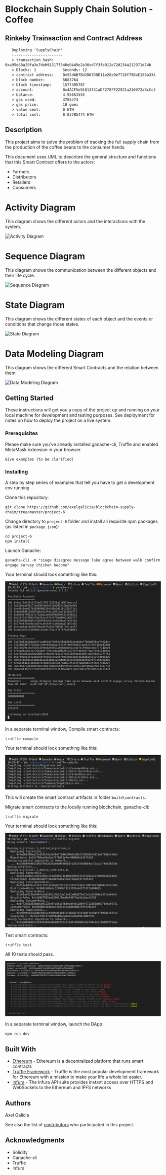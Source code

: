 # Blockchain Supply Chain Solution - Coffee

## Rinkeby Trainsaction and Contract Address

```
   Deploying 'SupplyChain'
   -----------------------
   > transaction hash:    0xa95e68a29fa3e7deb91317f346e0449e2a36cd7f3fe912e72d234a212971d74b
   > Blocks: 1            Seconds: 12
   > contract address:    0x95dABfBd2D67D8E11e28e9e7728f75BaE159a334
   > block number:        5683764
   > block timestamp:     1577395787
   > account:             0x4ACF5e91813f31aDF278FF22921a210972aBcCc3
   > balance:             4.95651555
   > gas used:            3785474
   > gas price:           10 gwei
   > value sent:          0 ETH
   > total cost:          0.03785474 ETH

```

## Description

This project aims to solve the problem of tracking the full supply chain from the production of the coffee beans to the consumer hands.

This document uses UML to describre the general structure and functions that this Smart Contract offers to the actors:

- Farmers
- Distributors
- Retailers
- Consumers

# Activity Diagram

This diagram shows the different actors and the interactions with the system.

![Activity Diagram](https://github.com/axelgalicia/blockchain-supply-chain/blob/master/project-6/images/activity_diagram_final.png)


# Sequence Diagram

This diagram shows the communication between the different objects and their life cycle.

![Sequence Diagram](https://github.com/axelgalicia/blockchain-supply-chain/blob/master/project-6/images/sequence_diagram3.png)

# State Diagram

This diagram shows the different states of each object and the events or conditions that change those states.

![State Diagram](https://github.com/axelgalicia/blockchain-supply-chain/blob/master/project-6/images/state_diagram_final.png)

# Data Modeling Diagram

This diagram shows the different Smart Contracts and the relation between them

![Data Modeling Diagram](https://github.com/axelgalicia/blockchain-supply-chain/blob/master/project-6/images/data_modeling_diagram.jpg)


## Getting Started

These instructions will get you a copy of the project up and running on your local machine for development and testing purposes. See deployment for notes on how to deploy the project on a live system.

### Prerequisites

Please make sure you've already installed ganache-cli, Truffle and enabled MetaMask extension in your browser.

```
Give examples (to be clarified)
```

### Installing

A step by step series of examples that tell you have to get a development env running

Clone this repository:

```
git clone https://github.com/axelgalicia/blockchain-supply-chain/tree/master/project-6
```

Change directory to ```project-6``` folder and install all requisite npm packages (as listed in ```package.json```):

```
cd project-6
npm install
```

Launch Ganache:

```
ganache-cli -m "siege disagree message lake agree between walk confirm engage survey chicken become"
```

Your terminal should look something like this:

![truffle test](images/ganache-cli.png)

In a separate terminal window, Compile smart contracts:

```
truffle compile
```

Your terminal should look something like this:

![truffle test](images/truffle_compile.png)

This will create the smart contract artifacts in folder ```build\contracts```.

Migrate smart contracts to the locally running blockchain, ganache-cli:

```
truffle migrate
```

Your terminal should look something like this:

![truffle test](images/truffle_migrate.png)

Test smart contracts:

```
truffle test
```

All 10 tests should pass.

![truffle test](images/truffle_test.png)

In a separate terminal window, launch the DApp:

```
npm run dev
```

## Built With

* [Ethereum](https://www.ethereum.org/) - Ethereum is a decentralized platform that runs smart contracts
* [Truffle Framework](http://truffleframework.com/) - Truffle is the most popular development framework for Ethereum with a mission to make your life a whole lot easier.
* [Infura](https://infura.io/) - The Infura API suite provides instant access over HTTPS and WebSockets to the Ethereum and IPFS networks


## Authors

Axel Galicia

See also the list of [contributors](https://github.com/your/project/contributors.md) who participated in this project.

## Acknowledgments

* Solidity
* Ganache-cli
* Truffle
* Infura


